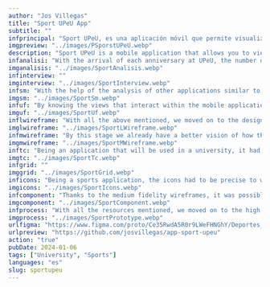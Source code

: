 ```yaml
---
author: "Jos Villegas"
title: "Sport UPeU App"
subtitle: ""
infprincipal: "Sport UPeU, es una aplicación móvil que permite visualizar la información correspondiente a los eventos deportivos de la Universidad Peruana Unión"
imgpreview: "../images/PSporstUPeU.webp"
description: "Sport UPeU is a mobile application that allows you to view the information corresponding to the sporting events of the Universidad Peruana Unión such as: fixture, results, regulations, event map, positions, among others."
infanalisi: "With the arrival of each anniversary at UPeU, the number of family members or friends of students grows since some of them will participate in sporting events. The problem arises because being in a new place requires a tool to help them. find the places where sporting events will be held or be aware of the results or when the competitions will take place"
imganalisis: "../images/SportAnalisis.webp"
infinterview: ""
imginterview: "../images/SportInterview.webp"
infsm: "With the help of the analysis of other applications similar to the proposal, the site map was designed with the views that would be in the application."
imgsm: "../images/SportSm.webp"
infuf: "By knowing the views that interact within the mobile application, the user flows were designed to know what decisions users will make and have a better idea of ​​the future sketch to be designed."
imguf: "../images/SportUf.webp"
inflwireframe: "With all the above mentioned, we moved on to the design of the low-fidelity wireframes and corroborated that what was investigated is captured in these sketches and if there is a change it does not affect the main idea."
imglwireframe: "../images/SportLWireframe.webp"
infmwireframe: "By this stage we already have a better vision of how the app will look, so we translate the sketches into medium-fidelity wireframes in which we will have a more realistic design of the original idea."
imgmwireframe: "../images/SportMWireframe.webp"
inftc: "Being an application that will be used in a university, it had to comply with the company's representative colors and maintain harmony but change the typography and give it a more sporty tone."
imgtc: "../images/SportTc.webp"
infgrid: ""
imggrid: "../images/SportGrid.webp"
inficons: "Being a sports application, the icons had to be precise to want to inform the actions they carried out, whether or not with the presence of an accompanied text indicating the action."
imgicons: "../images/SportIcons.webp"
infcomponent: "Thanks to the medium fidelity wireframes, it was possible to find sections where certain points were repetitive and had states, therefore components were created that will help the design be faster and its future development more feasible."
imgcomponent: "../images/SportComponent.webp"
infprocess: "With all the resources mentioned, we moved on to the high fidelity design stage in which the best vision of the proposed idea was defined."
imgprocess: "../images/SportPrototype.webp"
urlfigma: "https://www.figma.com/proto/Ce35RwdA5R0r9LWeFHNGhY/Deportes_UPeU?page-id=1%3A10&node-id=106-2410&viewport=458%2C666%2C0.13&t=XVdmKzc57nFyFX2Y-9&scaling=scale-down&content-scaling=fixed&starting-point-node-id=106%3A2410&show-proto-sidebar=1"
urlpreview: "https://github.com/josvillegas/app-sport-upeu"
action: "true"
pubDate: 2024-01-06
tags: ["University", "Sports"]
languages: "es"
slug: sportupeu
---
```

